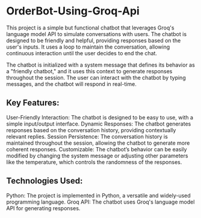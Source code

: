 # OrderBot-Using-Groq-Api

This project is a simple but functional chatbot that leverages Groq's language model API to simulate conversations with users. The chatbot is designed to be friendly and helpful, providing responses based on the user's inputs. It uses a loop to maintain the conversation, allowing continuous interaction until the user decides to end the chat.

The chatbot is initialized with a system message that defines its behavior as a "friendly chatbot," and it uses this context to generate responses throughout the session. The user can interact with the chatbot by typing messages, and the chatbot will respond in real-time.

## Key Features:
User-Friendly Interaction: The chatbot is designed to be easy to use, with a simple input/output interface.
Dynamic Responses: The chatbot generates responses based on the conversation history, providing contextually relevant replies.
Session Persistence: The conversation history is maintained throughout the session, allowing the chatbot to generate more coherent responses.
Customizable: The chatbot’s behavior can be easily modified by changing the system message or adjusting other parameters like the temperature, which controls the randomness of the responses.
## Technologies Used:
Python: The project is implemented in Python, a versatile and widely-used programming language.
Groq API: The chatbot uses Groq's language model API for generating responses.

